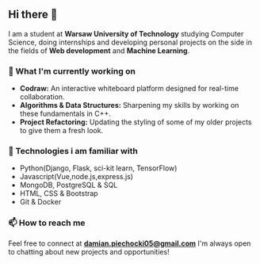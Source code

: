 ## Hi there 👋
I am a student at **Warsaw University of Technology** studying Computer Science, doing internships and developing personal projects on the side in the fields of 
**Web development** and **Machine Learning**.
### 🔭 What I'm currently working on
* **Codraw:** An interactive whiteboard platform designed for real-time collaboration.
* **Algorithms & Data Structures:** Sharpening my skills by working on these fundamentals in C++.
* **Project Refactoring:** Updating the styling of some of my older projects to give them a fresh look.
### 🧬 Technologies i am familiar with
* Python(Django, Flask, sci-kit learn, TensorFlow)
* Javascript(Vue,node.js,express.js)
* MongoDB, PostgreSQL & SQL
* HTML, CSS & Bootstrap
* Git & Docker
### 📫 How to reach me
Feel free to connect at **damian.piechocki05@gmail.com** I'm always open to chatting about new projects and opportunities!

